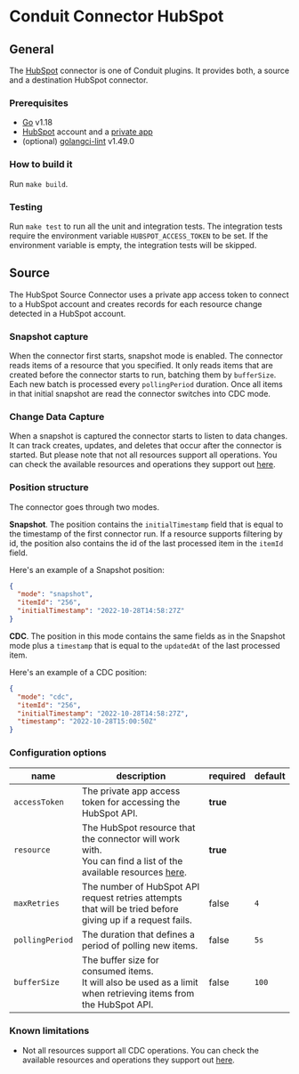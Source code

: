 # Conduit Connector HubSpot

## General

The [HubSpot](https://hubspot.com/) connector is one of Conduit plugins. It provides both, a source and a destination HubSpot connector.

### Prerequisites

- [Go](https://go.dev/) v1.18
- [HubSpot](https://www.hubspot.com/) account and a [private app](https://developers.hubspot.com/docs/api/private-apps)
- (optional) [golangci-lint](https://github.com/golangci/golangci-lint) v1.49.0

### How to build it

Run `make build`.

### Testing

Run `make test` to run all the unit and integration tests. The integration tests require the environment variable `HUBSPOT_ACCESS_TOKEN` to be set. If the environment variable is empty, the integration tests will be skipped.

## Source

The HubSpot Source Connector uses a private app access token to connect to a HubSpot account and creates records for each resource change detected in a HubSpot account.

### Snapshot capture

When the connector first starts, snapshot mode is enabled. The connector reads items of a resource that you specified. It only reads items that are created before the connector starts to run, batching them by `bufferSize`. Each new batch is processed every `pollingPeriod` duration. Once all items in that initial snapshot are read the connector switches into CDC mode.

### Change Data Capture

When a snapshot is captured the connector starts to listen to data changes. It can track creates, updates, and deletes that occur after the connector is started. But please note that not all resources support all operations. You can check the available resources and operations they support out [here](docs/resources.md).

### Position structure

The connector goes through two modes.

**Snapshot**. The position contains the `initialTimestamp` field that is equal to the timestamp of the first connector run. If a resource supports filtering by id, the position also contains the id of the last processed item in the `itemId` field.

Here's an example of a Snapshot position:

```json
{
  "mode": "snapshot",
  "itemId": "256",
  "initialTimestamp": "2022-10-28T14:58:27Z"
}
```

**CDC**. The position in this mode contains the same fields as in the Snapshot mode plus a `timestamp` that is equal to the `updatedAt` of the last processed item.

Here's an example of a CDC position:

```json
{
  "mode": "cdc",
  "itemId": "256",
  "initialTimestamp": "2022-10-28T14:58:27Z",
  "timestamp": "2022-10-28T15:00:50Z"
}
```

### Configuration options

| name            | description                                                                                                                            | required | default |
| --------------- | -------------------------------------------------------------------------------------------------------------------------------------- | -------- | ------- |
| `accessToken`   | The private app access token for accessing the HubSpot API.                                                                            | **true** |         |
| `resource`      | The HubSpot resource that the connector will work with.<br />You can find a list of the available resources [here](docs/resources.md). | **true** |         |
| `maxRetries`    | The number of HubSpot API request retries attempts that will be tried before giving up if a request fails.                             | false    | `4`     |
| `pollingPeriod` | The duration that defines a period of polling new items.                                                                               | false    | `5s`    |
| `bufferSize`    | The buffer size for consumed items.<br />It will also be used as a limit when retrieving items from the HubSpot API.                   | false    | `100`   |

### Known limitations

- Not all resources support all CDC operations. You can check the available resources and operations they support out [here](docs/resources.md).
